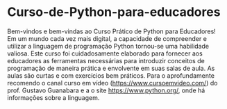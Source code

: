 # Curso-de-Python-para-educadores

Bem-vindos e bem-vindas ao Curso Prático de Python para Educadores! Em um mundo cada vez mais digital, a capacidade de compreender e utilizar a linguagem de programação Python tornou-se uma habilidade valiosa. Este curso foi cuidadosamente elaborado para fornecer aos educadores as ferramentas necessárias para introduzir conceitos de programação de maneira prática e envolvente em suas salas de aula. As aulas são curtas e com exercícios bem práticos. Para o aprofundamente recomendo o canal curso em vídeo (https://www.cursoemvideo.com/) do prof. Gustavo Guanabara e a o site https://www.python.org/, onde há informações sobre a linguagem.
